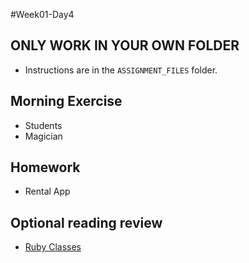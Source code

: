 #Week01-Day4

## ONLY WORK IN YOUR OWN FOLDER
  - Instructions are in the `ASSIGNMENT_FILES` folder.

## Morning Exercise
* Students
* Magician

## Homework
* Rental App

## Optional reading review
* [Ruby Classes](http://pine.fm/LearnToProgram/?Chapter=09)